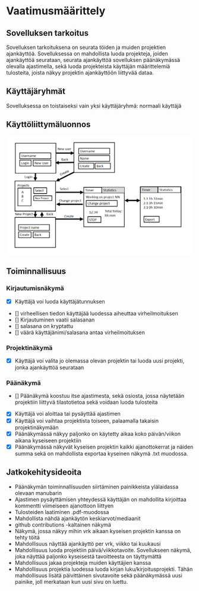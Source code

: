 # Vaatimusmäärittely

## Sovelluksen tarkoitus

Sovelluksen tarkoituksena on seurata töiden ja muiden projektien ajankäyttöä. Sovelluksessa on mahdollista luoda projekteja, joiden ajankäyttöä seurataan, seurata ajankäyttöä sovelluksen päänäkymässä olevalla ajastimella, sekä luoda projekteista käyttäjän määrittelemiä tulosteita, joista näkyy projektin ajankäyttöön liittyvää dataa.

## Käyttäjäryhmät

Sovelluksessa on toistaiseksi vain yksi käyttäjäryhmä: normaali käyttäjä

## Käyttöliittymäluonnos

![](./kuvat/kayttoliittymaluonnos.png)

## Toiminnallisuus

### Kirjautumisnäkymä

- [x] Käyttäjä voi luoda käyttäjätunnuksen
- [] virheellisen tiedon käyttäjää luodessa aiheuttaa virheilmoituksen
- [] Kirjautuminen vaatii salasanan
- [] salasana on kryptattu
- [] väärä käyttäjänimi/salasana antaa virheilmoituksen

### Projektinäkymä
- [x] Käyttäjä voi valita jo olemassa olevan projektin tai luoda uusi projekti, jonka ajankäyttöä seurataan

### Päänäkymä
- [] Päänäkymä koostuu itse ajastimesta, sekä osiosta, jossa näytetään projektiin liittyvä tilastotietoa sekä voidaan luoda tulosteita
- [x] Käyttäjä voi aloittaa tai pysäyttää ajastimen
- [x] Käyttäjä voi vaihtaa projektista toiseen, palaamalla takaisin projektinäkymään
- [x] Päänäkymässä näkyy paljonko on käytetty aikaa koko päivän/viikon aikana kyseiseen projektiin
- [x] Päänäkymässä näkyvät kyseisen projektin kaikki ajanottokerrat ja näiden summa sekä on mahdollista exportaa kyseinen näkymä .txt muodossa.

## Jatkokehitysideoita
- Päänäkymän toiminnallisuuden siirtäminen painikkeista ylälaidassa olevaan manubarin
- Ajastimen pysäyttämisen yhteydessä käyttäjän on mahdollita kirjoittaa kommentti viimeiseen ajanottoon liittyen
- Tulosteiden laatiminen .pdf-muodossa
- Mahdollista nähdä ajankäytön keskiarvot/mediaanit
- github contributions -kaltainen näkymä
- Näkymä, jossa näkyy mihin vrk aikaan kyseisen projektin kanssa on tehty töitä
- Mahdollisuus näyttää ajankäyttö per vrk, viikko tai kuukausi
- Mahdollisuus luoda projektiin päivä/viikkotavoite. Sovellukseen näkymä, joka näyttää paljonko kyseisestä tavoitteesta on täyttymättä
- Mahdollisuus jakaa projekteja muiden käyttäjien kanssa
- Mahdollisuus projektia luodessa luoda kirjan luku/kirjoitusprojekti. Tähän mahdollisuus lisätä päivittäinen sivutavoite sekä päänäkymässä uusi painike, joll merkataan kun uusi sivu on luettu.
